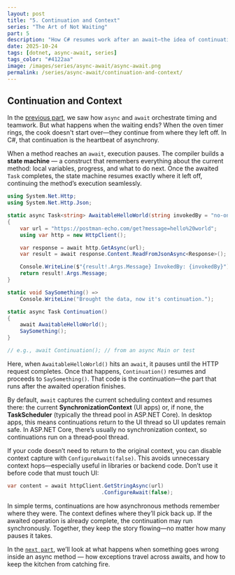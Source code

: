 ```yaml
---
layout: post
title: "5. Continuation and Context"
series: "The Art of Not Waiting"
part: 5
description: "How C# resumes work after an await—the idea of continuation, context, and why it matters for UI and server code."
date: 2025-10-24
tags: [dotnet, async-await, series]
tags_color: "#4122aa"
image: /images/series/async-await/async-await.png
permalink: /series/async-await/continuation-and-context/
---
```

## Continuation and Context

In the [previous part](/series/async-await/timing-vs-teamwork/), we saw how `async` and `await` orchestrate timing and teamwork. But what happens when the waiting ends? When the oven timer rings, the cook doesn't start over—they continue from where they left off. In C#, that continuation is the heartbeat of asynchrony.

When a method reaches an `await`, execution pauses. The compiler builds a **state machine** — a construct that remembers everything about the current method: local variables, progress, and what to do next. Once the awaited `Task` completes, the state machine resumes exactly where it left off, continuing the method’s execution seamlessly.

```csharp
using System.Net.Http;
using System.Net.Http.Json;

static async Task<string> AwaitableHelloWorld(string invokedBy = "no-one")
{
    var url = "https://postman-echo.com/get?message=hello%20world";
    using var http = new HttpClient();

    var response = await http.GetAsync(url);
    var result = await response.Content.ReadFromJsonAsync<Response>();

    Console.WriteLine($"{result!.Args.Message} InvokedBy: {invokedBy}");
    return result!.Args.Message;
}

static void SaySomething() =>
    Console.WriteLine("Brought the data, now it's continuation.");

static async Task Continuation()
{
    await AwaitableHelloWorld();
    SaySomething();
}

// e.g., await Continuation(); // from an async Main or test
```

Here, when `AwaitableHelloWorld()` hits an `await`, it pauses until the HTTP request completes. Once that happens, `Continuation()` resumes and proceeds to `SaySomething()`. That code is the continuation—the part that runs after the awaited operation finishes.

By default, `await` captures the current scheduling context and resumes there: the current **SynchronizationContext** (UI apps) or, if none, the **TaskScheduler** (typically the thread pool in ASP.NET Core). In desktop apps, this means continuations return to the UI thread so UI updates remain safe. In ASP.NET Core, there’s usually no synchronization context, so continuations run on a thread‑pool thread.

If your code doesn’t need to return to the original context, you can disable context capture with `ConfigureAwait(false)`. This avoids unnecessary context hops—especially useful in libraries or backend code. Don’t use it before code that must touch UI:

```csharp
var content = await httpClient.GetStringAsync(url)
                              .ConfigureAwait(false);
```

In simple terms, continuations are how asynchronous methods remember where they were. The context defines where they’ll pick back up. If the awaited operation is already complete, the continuation may run synchronously. Together, they keep the story flowing—no matter how many pauses it takes.

In the [`next part`](/series/async-await/when-something-burns/), we’ll look at what happens when something goes wrong inside an async method — how exceptions travel across awaits, and how to keep the kitchen from catching fire.
